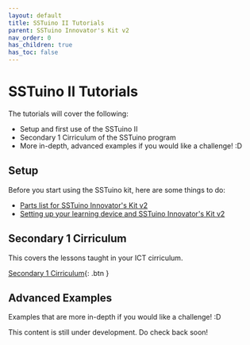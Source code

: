 ```yaml
---
layout: default
title: SSTuino II Tutorials
parent: SSTuino Innovator's Kit v2
nav_order: 0
has_children: true
has_toc: false
---
```


# SSTuino II Tutorials

The tutorials will cover the following:

- Setup and first use of the SSTuino II
- Secondary 1 Cirriculum of the SSTuino program
- More in-depth, advanced examples if you would like a challenge! :D

## Setup

Before you start using the SSTuino kit, here are some things to do:

* [Parts list for SSTuino Innovator's Kit v2](parts_list/index.md)
* [Setting up your learning device and SSTuino Innovator's Kit v2](setup/index.md)

## Secondary 1 Cirriculum

This covers the lessons taught in your ICT cirriculum.

[Secondary 1 Cirriculum](sec1/index.md){: .btn }

## Advanced Examples

Examples that are more in-depth if you would like a challenge! :D

This content is still under development. Do check back soon!